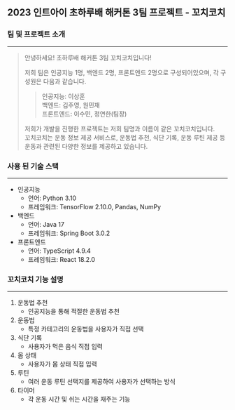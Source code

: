 ## 2023 인트아이 초하루배 해커톤 3팀 프로젝트 - 꼬치코치

### 팀 및 프로젝트 소개

---

> 안녕하세요! 초하루배 해커톤 3팀 꼬치코치입니다!
>
> 저희 팀은 인공지능 1명, 백엔드 2명, 프론트엔드 2명으로 구성되어있으며, 각 구성원은 다음과 같습니다.
>
> > 인공지능: 이상훈  
> > 백엔드: 김주영, 원민재  
> > 프론트엔드: 이수민, 정연한(팀장)
>
> 저희가 개발을 진행한 프로젝트는 저희 팀명과 이름이 같은 꼬치코치입니다.  
> 꼬치코치는 운동 정보 제공 서비스로, 운동법 추천, 식단 기록, 운동 루틴 제공 등 운동과 관련된 다양한 정보를 제공하고 있습니다.

### 사용 된 기술 스택

---

- 인공지능
  - 언어: Python 3.10
  - 프레임워크: TensorFlow 2.10.0, Pandas, NumPy
- 백엔드
  - 언어: Java 17
  - 프레임워크: Spring Boot 3.0.2
- 프론트엔드
  - 언어: TypeScript 4.9.4
  - 프레임워크: React 18.2.0

### 꼬치코치 기능 설명

---

1. 운동법 추천
   - 인공지능을 통해 적절한 운동법 추천
2. 운동법
   - 특정 카테고리의 운동법을 사용자가 직접 선택
3. 식단 기록
   - 사용자가 먹은 음식 직접 입력
4. 몸 상태
   - 사용자가 몸 상태 직접 입력
5. 루틴
   - 여러 운동 루틴 선택지를 제공하여 사용자가 선택하는 방식
6. 타이머
   - 각 운동 시간 및 쉬는 시간을 재주는 기능
